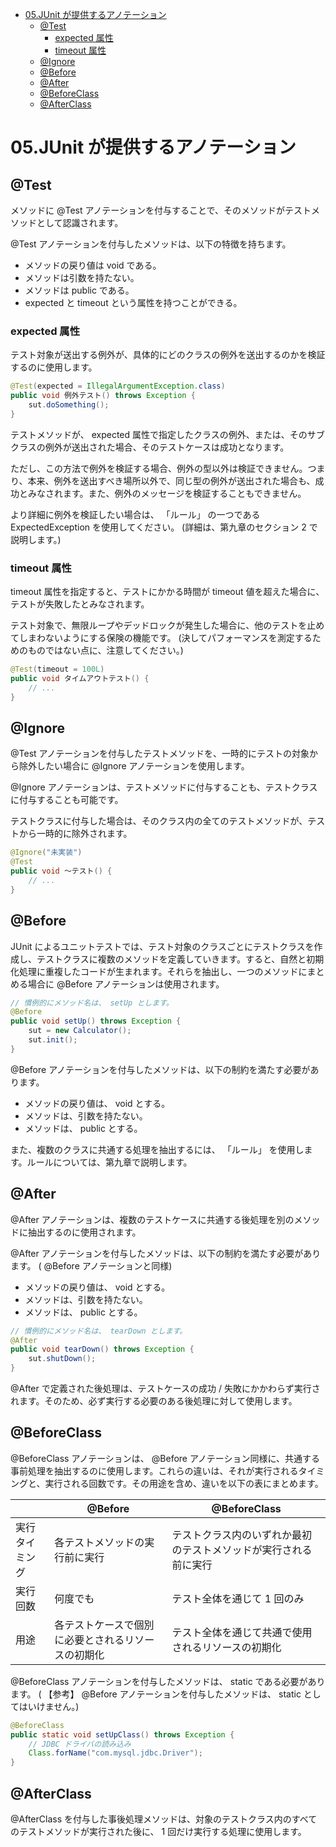 - [05.JUnit が提供するアノテーション](#05junit-が提供するアノテーション)
  - [@Test](#test)
    - [expected 属性](#expected-属性)
    - [timeout 属性](#timeout-属性)
  - [@Ignore](#ignore)
  - [@Before](#before)
  - [@After](#after)
  - [@BeforeClass](#beforeclass)
  - [@AfterClass](#afterclass)


# 05.JUnit が提供するアノテーション

## @Test

メソッドに @Test アノテーションを付与することで、そのメソッドがテストメソッドとして認識されます。

@Test アノテーションを付与したメソッドは、以下の特徴を持ちます。

- メソッドの戻り値は void である。
- メソッドは引数を持たない。
- メソッドは public である。
- expected と timeout という属性を持つことができる。


### expected 属性

テスト対象が送出する例外が、具体的にどのクラスの例外を送出するのかを検証するのに使用します。

```java
@Test(expected = IllegalArgumentException.class)
public void 例外テスト() throws Exception {
    sut.doSomething();
}
```

テストメソッドが、 expected 属性で指定したクラスの例外、または、そのサブクラスの例外が送出された場合、そのテストケースは成功となります。

ただし、この方法で例外を検証する場合、例外の型以外は検証できません。つまり、本来、例外を送出すべき場所以外で、同じ型の例外が送出された場合も、成功とみなされます。また、例外のメッセージを検証することもできません。

より詳細に例外を検証したい場合は、 「ルール」 の一つである ExpectedException を使用してください。 (詳細は、第九章のセクション 2 で説明します。)


### timeout 属性

timeout 属性を指定すると、テストにかかる時間が timeout 値を超えた場合に、テストが失敗したとみなされます。

テスト対象で、無限ループやデッドロックが発生した場合に、他のテストを止めてしまわないようにする保険の機能です。 (決してパフォーマンスを測定するためのものではない点に、注意してください。)

```java
@Test(timeout = 100L)
public void タイムアウトテスト() {
    // ...
}
```


## @Ignore

@Test アノテーションを付与したテストメソッドを、一時的にテストの対象から除外したい場合に @Ignore アノテーションを使用します。

@Ignore アノテーションは、テストメソッドに付与することも、テストクラスに付与することも可能です。

テストクラスに付与した場合は、そのクラス内の全てのテストメソッドが、テストから一時的に除外されます。

```java
@Ignore("未実装")
@Test
public void ～テスト() {
    // ...
}
```


## @Before

JUnit によるユニットテストでは、テスト対象のクラスごとにテストクラスを作成し、テストクラスに複数のメソッドを定義していきます。すると、自然と初期化処理に重複したコードが生まれます。それらを抽出し、一つのメソッドにまとめる場合に @Before アノテーションは使用されます。

```java
// 慣例的にメソッド名は、 setUp とします。
@Before
public void setUp() throws Exception {
    sut = new Calculator();
    sut.init();
}
```

@Before アノテーションを付与したメソッドは、以下の制約を満たす必要があります。

- メソッドの戻り値は、 void とする。
- メソッドは、引数を持たない。
- メソッドは、 public とする。

また、複数のクラスに共通する処理を抽出するには、 「ルール」 を使用します。ルールについては、第九章で説明します。


## @After

@After アノテーションは、複数のテストケースに共通する後処理を別のメソッドに抽出するのに使用されます。

@After アノテーションを付与したメソッドは、以下の制約を満たす必要があります。 ( @Before アノテーションと同様)

- メソッドの戻り値は、 void とする。
- メソッドは、引数を持たない。
- メソッドは、 public とする。

```java
// 慣例的にメソッド名は、 tearDown とします。
@After
public void tearDown() throws Exception {
    sut.shutDown();
}
```

@After で定義された後処理は、テストケースの成功 / 失敗にかかわらず実行されます。そのため、必ず実行する必要のある後処理に対して使用します。


## @BeforeClass

@BeforeClass アノテーションは、 @Before アノテーション同様に、共通する事前処理を抽出するのに使用します。これらの違いは、それが実行されるタイミングと、実行される回数です。その用途を含め、違いを以下の表にまとめます。

|                | @Before                                            | @BeforeClass                                                     |
| -------------- | -------------------------------------------------- | ---------------------------------------------------------------- |
| 実行タイミング | 各テストメソッドの実行前に実行                     | テストクラス内のいずれか最初のテストメソッドが実行される前に実行 |
| 実行回数       | 何度でも                                           | テスト全体を通じて 1 回のみ                                      |
| 用途           | 各テストケースで個別に必要とされるリソースの初期化 | テスト全体を通じて共通で使用されるリソースの初期化 |

@BeforeClass アノテーションを付与したメソッドは、 static である必要があります。 ( 【参考】 @Before アノテーションを付与したメソッドは、 static としてはいけません。)

```java
@BeforeClass
public static void setUpClass() throws Exception {
    // JDBC ドライバの読み込み
    Class.forName("com.mysql.jdbc.Driver");
}
```


## @AfterClass

@AfterClass を付与した事後処理メソッドは、対象のテストクラス内のすべてのテストメソッドが実行された後に、 1 回だけ実行する処理に使用します。









